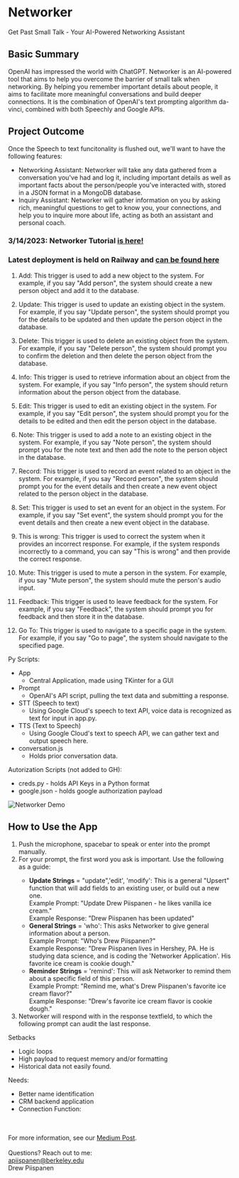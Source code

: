 # Networker
Get Past Small Talk - Your AI-Powered Networking Assistant

## Basic Summary
OpenAI has impressed the world with ChatGPT. Networker is an AI-powered tool that aims to help you overcome the barrier of small talk when networking. By helping you remember important details about people, it aims to facilitate more meaningful conversations and build deeper connections. It is the combination of OpenAI's text prompting algorithm da-vinci, combined with both Speechly and Google APIs. 

## Project Outcome
Once the Speech to text funcitonality is flushed out, we'll want to have the following features:
- Networking Assistant: Networker will take any data gathered from a conversation you've had and log it, including important details as well as important facts about the person/people you've interacted with, stored in a JSON format in a MongoDB database.
- Inquiry Assistant: Networker will gather information on you by asking rich, meaningful questions to get to know you, your connections, and help you to inquire more about life, acting as both an assistant and personal coach.

### 3/14/2023: Networker Tutorial [is here!](https://www.youtube.com/watch?v=VqBEqaqCqEY) 

### Latest deployment is held on Railway and [can be found here](https://networker.up.railway.app/)

1. Add: This trigger is used to add a new object to the system. For example, if you say "Add person", the system should create a new person object and add it to the database.

2. Update: This trigger is used to update an existing object in the system. For example, if you say "Update person", the system should prompt you for the details to be updated and then update the person object in the database.

3. Delete: This trigger is used to delete an existing object from the system. For example, if you say "Delete person", the system should prompt you to confirm the deletion and then delete the person object from the database.

4. Info: This trigger is used to retrieve information about an object from the system. For example, if you say "Info person", the system should return information about the person object from the database.

5. Edit: This trigger is used to edit an existing object in the system. For example, if you say "Edit person", the system should prompt you for the details to be edited and then edit the person object in the database.

6. Note: This trigger is used to add a note to an existing object in the system. For example, if you say "Note person", the system should prompt you for the note text and then add the note to the person object in the database.

7. Record: This trigger is used to record an event related to an object in the system. For example, if you say "Record person", the system should prompt you for the event details and then create a new event object related to the person object in the database.

8. Set: This trigger is used to set an event for an object in the system. For example, if you say "Set event", the system should prompt you for the event details and then create a new event object in the database.

9. This is wrong: This trigger is used to correct the system when it provides an incorrect response. For example, if the system responds incorrectly to a command, you can say "This is wrong" and then provide the correct response.

10. Mute: This trigger is used to mute a person in the system. For example, if you say "Mute person", the system should mute the person's audio input.

11. Feedback: This trigger is used to leave feedback for the system. For example, if you say "Feedback", the system should prompt you for feedback and then store it in the database.

12. Go To: This trigger is used to navigate to a specific page in the system. For example, if you say "Go to page", the system should navigate to the specified page.



Py Scripts: 
- App
  - Central Application, made using TKinter for a GUI
- Prompt
  - OpenAI's API script, pulling the text data and submitting a response.
- STT (Speech to text)
  - Using Google Cloud's speech to text API, voice data is recognized as text for input in app.py. 
- TTS (Text to Speech)
  - Using Google Cloud's text to speech API, we can gather text and output speech here.
- conversation.js
  - Holds prior conversation data.

Autorization Scripts (not added to GH):
- creds.py - holds API Keys in a Python format
- google.json - holds google authorization payload

![Networker Demo](https://miro.medium.com/v2/resize:fit:1400/format:webp/1*1vw8y19iIVxi4UXhwbKLhA.png)
<h2>How to Use the App</h2>
      <p><ol><li>Push the microphone, spacebar to speak or enter into the prompt manually.</li>
          <li>For your prompt, the first word you ask is important. Use the following as a guide:</li>
        <ul><li><b>Update Strings</b> = "update",'edit', 'modify': This is a general "Upsert" function that will add fields to an existing user, or build out a new one. <br>Example Prompt: "Update Drew Piispanen - he likes vanilla ice cream." <br>Example Response: "Drew Piispanen has been updated"</li>
      <li><b>General Strings</b> = 'who': This asks Networker to give general information about a person. <br>Example Prompt: "Who's Drew Piispanen?"<br>Example Response: "Drew Piispanen lives in Hershey, PA. He is studying data science, and is coding the 'Networker Application'. His favorite ice cream is cookie dough."</li>
      <li><b>Reminder Strings</b> = 'remind': This will ask Networker to remind them about a specific field of this person. <br>Example Prompt: "Remind me, what's Drew Piispanen's favorite ice cream flavor?" <br>Example Response: "Drew's favorite ice cream flavor is cookie dough."</li></ul>
      <li>Networker will respond with in the response textfield, to which the following prompt can audit the last response.</li>
      </ol></p>


Setbacks
- Logic loops
- High payload to request memory and/or formatting
- Historical data not easily found.

Needs: 
- Better name identification
- CRM backend application 
- Connection Function:
 
<br><br>
For more information, see our [Medium Post](https://medium.com/@andrewpiispanen/the-networker-project-cc8765c25f50).
<br><br>
Questions? Reach out to me:<br>
apiispanen@berkeley.edu<br>
Drew Piispanen